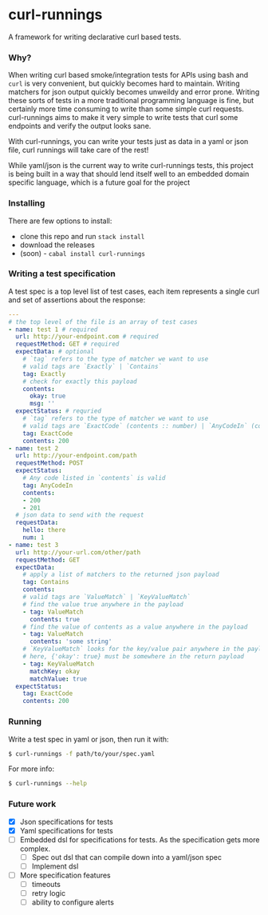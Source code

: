 # curl-runnings

A framework for writing declarative curl based tests.

### Why?

When writing curl based smoke/integration tests for APIs using bash and `curl`
is very convenient, but quickly becomes hard to maintain. Writing matchers for
json output quickly becomes unweildy and error prone. Writing these sorts of
tests in a more traditional programming language is fine, but certainly more
time consuming to write than some simple curl requests. curl-runnings aims to
make it very simple to write tests that curl some endpoints and verify the
output looks sane.

With curl-runnings, you can write your tests just as data in a yaml or json file,
curl runnings will take care of the rest!

While yaml/json is the current way to write curl-runnings tests, this project is
being built in a way that should lend itself well to an embedded domain specific
language, which is a future goal for the project

### Installing

There are few options to install:

- clone this repo and run `stack install`
- download the releases 
- (soon) - `cabal install curl-runnings`

### Writing a test specification

A test spec is a top level list of test cases, each item represents a single curl and set of assertions about the response:

```yaml
---
# the top level of the file is an array of test cases
- name: test 1 # required
  url: http://your-endpoint.com # required
  requestMethod: GET # required
  expectData: # optional
    # `tag` refers to the type of matcher we want to use
    # valid tags are `Exactly` | `Contains`
    tag: Exactly
    # check for exactly this payload
    contents:
      okay: true
      msg: ''
  expectStatus: # requried
    # `tag` refers to the type of matcher we want to use
    # valid tags are `ExactCode` (contents :: number) | `AnyCodeIn` (contents :: [number])
    tag: ExactCode
    contents: 200
- name: test 2
  url: http://your-endpoint.com/path
  requestMethod: POST
  expectStatus:
    # Any code listed in `contents` is valid
    tag: AnyCodeIn
    contents:
    - 200
    - 201
  # json data to send with the request
  requestData:
    hello: there
    num: 1
- name: test 3
  url: http://your-url.com/other/path
  requestMethod: GET
  expectData:
    # apply a list of matchers to the returned json payload
    tag: Contains
    contents:
    # valid tags are `ValueMatch` | `KeyValueMatch`
    # find the value true anywhere in the payload
    - tag: ValueMatch
      contents: true
    # find the value of contents as a value anywhere in the payload
    - tag: ValueMatch
      contents: 'some string'
    # `KeyValueMatch` looks for the key/value pair anywhere in the payload
    # here, {'okay': true} must be somewhere in the return payload
    - tag: KeyValueMatch
      matchKey: okay
      matchValue: true
  expectStatus:
    tag: ExactCode
    contents: 200
```

### Running

Write a test spec in yaml or json, then run it with:

```bash
$ curl-runnings -f path/to/your/spec.yaml
```

For more info:

```bash
$ curl-runnings --help
```

### Future work

- [x] Json specifications for tests
- [x] Yaml specifications for tests
- [ ] Embedded dsl for specifications for tests. As the specification gets more complex.
  - [ ] Spec out dsl that can compile down into a yaml/json spec
  - [ ] Implement dsl
- [ ] More specification features
  - [ ] timeouts
  - [ ] retry logic
  - [ ] ability to configure alerts
